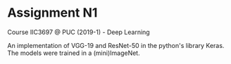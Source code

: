 # Assignment N1
Course IIC3697 @ PUC (2019-1) - Deep Learning

An implementation of VGG-19 and ResNet-50 in the python's library Keras. The models were trained in a (mini)ImageNet.


